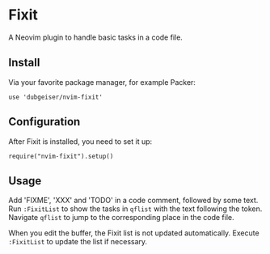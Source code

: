 # Fixit

A Neovim plugin to handle basic tasks in a code file.

## Install
Via your favorite package manager, for example Packer:

    use 'dubgeiser/nvim-fixit'

## Configuration
After Fixit is installed, you need to set it up:

    require("nvim-fixit").setup()

## Usage
Add 'FIXME', 'XXX' and 'TODO' in a code comment, followed by some text.
Run `:FixitList` to show the tasks in `qflist` with the text following the token.
Navigate `qflist` to jump to the corresponding place in the code file.

When you edit the buffer, the Fixit list is not updated automatically.
Execute `:FixitList` to update the list if necessary.
